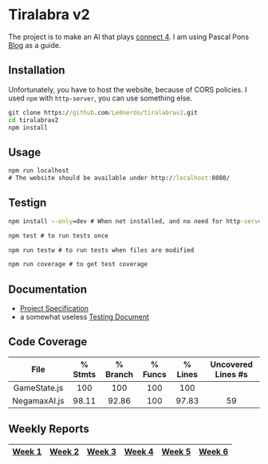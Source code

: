 # Tiralabra v2

The project is to make an AI that plays [connect 4](https://en.wikipedia.org/wiki/Connect_Four). I am using Pascal Pons [Blog](http://blog.gamesolver.org/) as a guide.

## Installation
Unfortunately, you have to host the website, because of CORS policies. I used `npm` with `http-server`, you can use something else.
```cmd
git clone https://github.com/Le0nerdo/tiralabrav2.git
cd tiralabrav2
npm install
```

## Usage
```cmd
npm run localhost
# The website should be available under http://localhost:8080/
```

## Testign
```cmd
npm install --only=dev # When not installed, and no need for http-server

npm test # to run tests once

npm run testw # to run tests when files are modified

npm run coverage # to get test coverage
```

## Documentation
* [Project Specification](/documentation/ProjectSpecification.md)
* a somewhat useless [Testing Document](/documentation/TestingDocument.md)

## Code Coverage
|File|% Stmts|% Branch|% Funcs| % Lines|Uncovered Lines #s|
|:---:|:---:|:---:|:---:|:---:|:---:|
|GameState.js|100|100|100|100||
|NegamaxAI.js|98.11|92.86|100|97.83|59

## Weekly Reports
|[Week 1](/documentation/Week1Report.md)|[Week 2](/documentation/Week2Report.md)|[Week 3](/documentation/Week3Report.md)|[Week 4](/documentation/Week4Report.md)|[Week 5](/documentation/Week5Report.md)|[Week 6](/documentation/Week6Report.md)|
|:---:|:---:|:---:|:---:|:---:|:---:|
